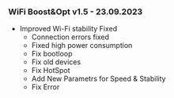 ### WiFi Boost&Opt v1.5 - 23.09.2023

* Improved Wi-Fi stability Fixed
  * Connection errors fixed
  * Fixed high power consumption
  * Fix bootloop
  * Fix old devices
  * Fix HotSpot
  * Add New Parametrs for Speed & Stability
  * Fix Error

